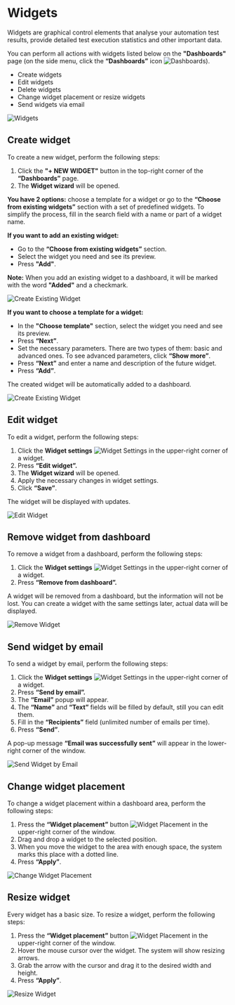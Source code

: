 # Widgets

Widgets are graphical control elements that analyse your automation test results, provide detailed test execution statistics and other important data.

You can perform all actions with widgets listed below on the **"Dashboards"** page (on the side menu, click the **“Dashboards”** icon ![Dashboards](https://github.com/zebrunner/documentation/blob/master/docs/assets/images/dashboards_icon.png?raw=true)).

* Create widgets
* Edit widgets
* Delete widgets
* Change widget placement or resize widgets
* Send widgets via email

![Widgets](https://github.com/zebrunner/documentation/blob/master/docs/assets/images/dashboards_page.png?raw=true)

## Create widget
To create a new widget, perform the following steps:

1. Click the **"+ NEW WIDGET"** button in the top-right corner of the **“Dashboards”** page.
2. The **Widget wizard** will be opened.

**You have 2 options:** choose a template for a widget or go to the **“Choose from existing widgets”** section with a set of predefined widgets. To simplify the process, fill in the search field with a name or part of a widget name. 

**If you want to add an existing widget:**

* Go to the **“Choose from existing widgets”** section.
* Select the widget you need and see its preview.
* Press **"Add"**.

**Note:** When you add an existing widget to a dashboard, it will be marked with the word **"Added"** and a checkmark.

![Create Existing Widget](https://github.com/zebrunner/documentation/blob/master/docs/assets/images/create_widget_from_existing.gif?raw=true) 

**If you want to choose a template for a widget:**

  * In the **"Choose template"** section, select the widget you need and see its preview.
  * Press **“Next”**.
  * Set the necessary parameters. There are two types of them: basic and advanced ones. To see advanced parameters, click **“Show more”**.
  * Press **“Next”** and enter a name and description of the future widget.
  * Press **“Add”**.

The created widget will be automatically added to a dashboard.

![Create Existing Widget](https://github.com/zebrunner/documentation/blob/master/docs/assets/images/create_widget_from_templates.gif?raw=true)

## Edit widget
To edit a widget, perform the following steps:

1.	Click the **Widget settings** ![Widget Settings](https://github.com/zebrunner/documentation/blob/master/docs/assets/images/icon_three_dot.png?raw=true) in the upper-right corner of a widget.
2.	Press **“Edit widget”.**
3.	The **Widget wizard** will be opened.
4.	Apply the necessary changes in widget settings.
5.	Click **“Save”**.

The widget will be displayed with updates.

![Edit Widget](https://github.com/zebrunner/documentation/blob/master/docs/assets/images/edit_widget.gif?raw=true)

## Remove widget from dashboard
To remove a widget from a dashboard, perform the following steps:

1.	Click the **Widget settings** ![Widget Settings](https://github.com/zebrunner/documentation/blob/master/docs/assets/images/icon_three_dot.png?raw=true) in the upper-right corner of a widget.
2.	Press **“Remove from dashboard”.**

A widget will be removed from a dashboard, but the information will not be lost. You can create a widget with the same settings later, actual data will be displayed.

![Remove Widget](https://github.com/zebrunner/documentation/blob/master/docs/assets/images/remove_widget_from_dashboard.gif?raw=true)

## Send widget by email
To send a widget by email, perform the following steps:

1.	Click the **Widget settings** ![Widget Settings](https://github.com/zebrunner/documentation/blob/master/docs/assets/images/icon_three_dot.png?raw=true) in the upper-right corner of a widget.
2.	Press **“Send by email”.**
3.	The **“Email”** popup will appear.
4.	The **“Name”** and **“Text”** fields will be filled by default, still you can edit them.
5.	Fill in the **“Recipients”** field (unlimited number of emails per time).
6.	Press **“Send”**.

A pop-up message **“Email was successfully sent”** will appear in the lower-right corner of the window.

![Send Widget by Email](https://github.com/zebrunner/documentation/blob/master/docs/assets/images/send_widget_by_email.gif?raw=true)

## Change widget placement 
To change a widget placement within a dashboard area, perform the following steps:

1.	Press the **“Widget placement”** button ![Widget Placement](https://github.com/zebrunner/documentation/blob/master/docs/assets/images/widget_placement_icon.png?raw=true) in the upper-right corner of the window.
2.	Drag and drop a widget to the selected position.
3.	When you move the widget to the area with enough space, the system marks this place with a dotted line.
4.	Press **“Apply”**.

![Change Widget Placement](https://github.com/zebrunner/documentation/blob/master/docs/assets/images/change_widget_placement.gif?raw=true)

## Resize widget
 
Every widget has a basic size. To resize a widget, perform the following steps:

1.	Press the **“Widget placement”** button ![Widget Placement](https://github.com/zebrunner/documentation/blob/master/docs/assets/images/widget_placement_icon.png?raw=true) in the upper-right corner of the window.
2.	Hover the mouse cursor over the widget. The system will show resizing arrows.
3.	Grab the arrow with the cursor and drag it to the desired width and height.
4.	Press **“Apply”**.

![Resize Widget](https://github.com/zebrunner/documentation/blob/master/docs/assets/images/resize_widget.gif?raw=true) 

